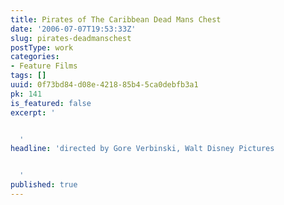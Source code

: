 ```yaml
---
title: Pirates of The Caribbean Dead Mans Chest
date: '2006-07-07T19:53:33Z'
slug: pirates-deadmanschest
postType: work
categories:
- Feature Films
tags: []
uuid: 0f73bd84-d08e-4218-85b4-5ca0debfb3a1
pk: 141
is_featured: false
excerpt: '


  '
headline: 'directed by Gore Verbinski, Walt Disney Pictures


  '
published: true
---
```




